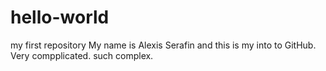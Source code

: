 # hello-world
my first repository
My name is Alexis Serafin and this is my into to GitHub. Very compplicated. such complex. 

